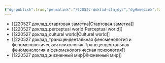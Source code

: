 ```yaml
---
{"dg-publish":true,"permalink":"/220527-doklad-slajdy/","dgHomeLink":false,"dgPassFrontmatter":false}
---
```


- [[220527 доклад_стартовая заметка|Стартовая заметка]]
- [[220527 доклад_perceptual world|Perceptual world]]
- [[220527 доклад_cultural world|Cultural world]]
- [[220527 доклад_трансцендентальная феноменология и феноменологическая психология|Трансцендентальная феноменология и феноменологическая психология]]
- [[220527 доклад_жизненный мир|Жизненный мир]]